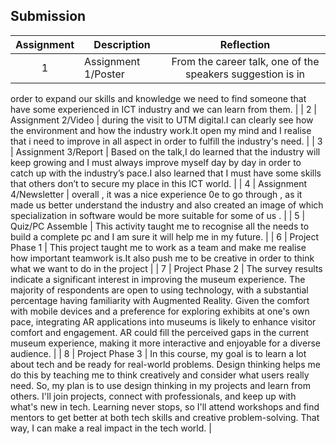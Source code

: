 ## Submission
| Assignment | Description  | Reflection |
| :-----: |  ------ | :-----: | 
| 1 | Assignment 1/Poster | From the career talk, one of the speakers suggestion is in
order to expand our skills and knowledge we need to find
someone that have some experienced in ICT industry and we
can learn from them. | 
| 2 | Assignment 2/Video | during the visit to UTM digital.I can clearly see how the environment and how the industry work.It open my mind and I realise that i need to improve in all aspect in order to fulfill the industry's need. | 
| 3 | Assignment 3/Report | Based on the talk,I do learned that the industry will keep growing and I
must always improve myself day by day in order to catch up with the
industry’s pace.I also learned that I must have some skills that others
don’t to secure my place in this ICT world.  | 
| 4 | Assignment 4/Newsletter | overall , it was a nice experience 0e
to go through , as it made us better
understand the industry and also
created an image of which
specialization in software would be
more suitable for some of us . |
| 5 | Quiz/PC Assemble | This activity taught me to recognise all the needs to build a complete pc and I am sure it will help me in my future.  |
| 6 | Project Phase 1 | This project taught me to work as a team and make me realise how important teamwork is.It also push me to be creative in order to think what we want to do in the project |
| 7 | Project Phase 2 | The survey results indicate a significant interest in improving the museum experience. 
The majority of respondents are open to using technology, with a substantial percentage having
familiarity with Augmented Reality. Given the comfort with mobile devices and a preference for
exploring exhibits at one's own pace, integrating AR applications into museums is likely to 
enhance visitor comfort and engagement. AR could fill the perceived gaps in the current 
museum experience, making it more interactive and enjoyable for a diverse audience. |
| 8 | Project Phase 3 | In this course, my goal is to learn a lot about tech and be ready for real-world problems. Design
thinking helps me do this by teaching me to think creatively and consider what users really need. So, my
plan is to use design thinking in my projects and learn from others. I'll join projects, connect with
professionals, and keep up with what's new in tech. Learning never stops, so I'll attend workshops and
find mentors to get better at both tech skills and creative problem-solving. That way, I can make a real
impact in the tech world. |
